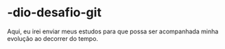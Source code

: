 # -dio-desafio-git
Aqui, eu irei enviar meus estudos para que possa ser acompanhada minha evolução ao decorrer do tempo.
